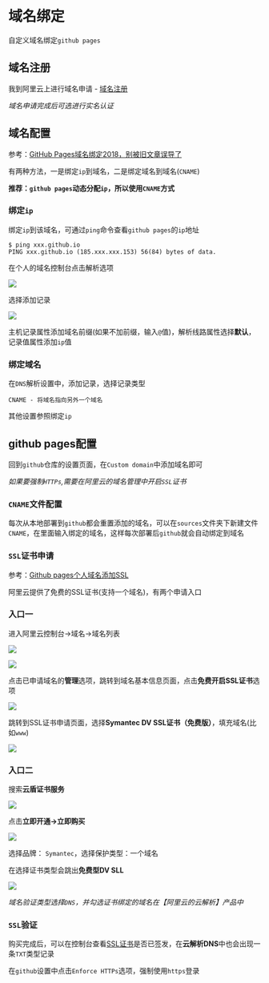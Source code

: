 
# 域名绑定

自定义域名绑定`github pages`

## 域名注册

我到阿里云上进行域名申请 - [域名注册](https://wanwang.aliyun.com/domain/com/?spm=5176.10695662.1158081.1.598542344N3AF5)

*域名申请完成后可选进行实名认证*

## 域名配置

参考：[GitHub Pages域名绑定2018，别被旧文章误导了](https://blog.csdn.net/FlowerDance17/article/details/80685112)

有两种方法，一是绑定`ip`到域名，二是绑定域名到域名(`CNAME`)

**推荐：`github pages`动态分配`ip`，所以使用`CNAME`方式**

### 绑定`ip`

绑定`ip`到该域名，可通过`ping`命令查看`github pages`的`ip`地址

    $ ping xxx.github.io
    PING xxx.github.io (185.xxx.xxx.153) 56(84) bytes of data.

在个人的域名控制台点击解析选项

![](./imgs/domain-management.png)

选择添加记录

![](./imgs/add-dns.png)

主机记录属性添加域名前缀(如果不加前缀，输入`@`值)，解析线路属性选择**默认**，记录值属性添加`ip`值

### 绑定域名

在`DNS`解析设置中，添加记录，选择记录类型

    CNAME - 将域名指向另外一个域名

其他设置参照绑定`ip`

## github pages配置

回到`github`仓库的设置页面，在`Custom domain`中添加域名即可

*如果要强制`HTTPs`,需要在阿里云的域名管理中开启`SSL`证书*

### `CNAME`文件配置

每次从本地部署到`github`都会重置添加的域名，可以在`sources`文件夹下新建文件`CNAME`，在里面输入绑定的域名，这样每次部署后`github`就会自动绑定到域名

### `SSL`证书申请

参考：[Github pages个人域名添加SSL](https://blog.csdn.net/zaq0123/article/details/79880838)

阿里云提供了免费的SSL证书(支持一个域名)，有两个申请入口

### 入口一

进入阿里云控制台->域名->域名列表

![](./imgs/domain-page.png)

![](./imgs/domain-manage.png)

点击已申请域名的**管理**选项，跳转到域名基本信息页面，点击**免费开启SSL证书**选项

![](./imgs/basic-info.png)

跳转到SSL证书申请页面，选择**Symantec DV SSL证书（免费版）**，填充域名(比如`www`)

![](./imgs/apply-ssl.png)

### 入口二

搜索**云盾证书服务**

![](./imgs/search-ssl.png)

点击**立即开通->立即购买**

![](./imgs/buy-ssl.png)

选择品牌： `Symantec`，选择保护类型：一个域名

在选择证书类型会跳出**免费型DV SLL**

![](./imgs/zero-ssl.png)

*域名验证类型选择`DNS`，并勾选证书绑定的域名在【阿里云的云解析】产品中*

### `SSL`验证

购买完成后，可以在控制台查看[SSL证书](https://yundunnext.console.aliyun.com/?p=cas&domain=zhujian.tech&from=DOMAIN#/overview/cn-hangzhou)是否已签发，在**云解析DNS**中也会出现一条`TXT`类型记录

在`github`设置中点击`Enforce HTTPs`选项，强制使用`https`登录

